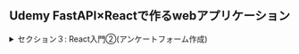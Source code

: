 ## Udemy FastAPI×Reactで作るwebアプリケーション

<details>
<summary>セクション３: React入門②(アンケートフォーム作成)</summary>

| NO  | 内容                                           |
| --- | ---------------------------------------------- |
| 23. | useStateを使って名前入力欄を作る               |
| 24. | 年齢のプルダウンを追加する                     |
| 25. | useStateで複数の状態を１つのオブジェクトで扱う |
| 26. | ラジオボタンを追加する                         |
| 27. | コメント欄を追加する                           |
| 28. | react-router-domをインストールする             |
| 29. | routesとrouteを設定する                        |
| 30. | useNavigate                                    |
| 31. | Linkでページ遷移する                           |
| 32. | useLocationで異なるコンポーネントへ情報を渡す  |
| 33. | 【mui】muiをインストールする                   |
| 34. | 【mui】muiの基本的な使い方                     |
| 35. | 【mui】Container                               |
| 36. | 【mui】Box                                     |
| 37. | 【ご参考】HTMLの要素を確認する方法             |
| 38. | 【mui】Typograghy                              |
</details>